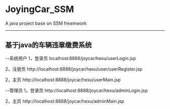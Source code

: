 # JoyingCar_SSM
A java project base on SSM freamwork


----------------------------------------
   ****基于java的车辆违章缴费系统****
----------------------------------------
--系统用户
1，登录页
localhost:8888/joycar/hexu/userLogin.jsp

2，注册页
http://localhost:8888/joycar/hexu/user/userRegister.jsp

2，主页
http://localhost:8888/joycar/hexu/userMain.jsp


--管理员
1，登录页
http://localhost:8888/joycar/hexu/adminLogin.jsp

2，主页
http://localhost:8888/joycar/hexu/adminMain.jsp

